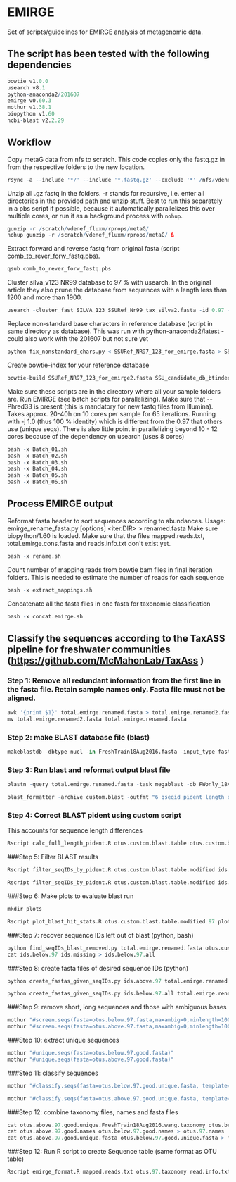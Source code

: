# EMIRGE
Set of scripts/guidelines for EMIRGE analysis of metagenomic data.

## The script has been tested with the following dependencies

```R
bowtie v1.0.0
usearch v8.1
python-anaconda2/201607
emirge v0.60.3
mothur v1.38.1 
biopython v1.60
ncbi-blast v2.2.29
```

## Workflow
Copy metaG data from nfs to scratch. This code copies only the fastq.gz in from the respective folders to the new location. 
```R 
rsync -a --include '*/' --include '*.fastq.gz' --exclude '*' /nfs/vdenef-lab/Shared/Sequence_data/CSP_LM13/LM13_JGI_MetaG /scratch/vdenef_fluxm/rprops/metaG --progress
```

Unzip all .gz fastq in the folders. -r stands for recursive, i.e. enter all directories in the provided path and unzip stuff. Best to run this separately in a pbs script if possible, because it automatically parallelizes this over multiple cores, or run it as a background process with <code>nohup</code>.
```R
gunzip -r /scratch/vdenef_fluxm/rprops/metaG/
nohup gunzip -r /scratch/vdenef_fluxm/rprops/metaG/ &
```
Extract forward and reverse fastq from original fasta (script comb_to_rever_forw_fastq.pbs).
```R
qsub comb_to_rever_forw_fastq.pbs
```

Cluster silva_v123 NR99 database to 97 % with usearch. In the original article they also prune the database from sequences with a length less than 1200 and more than 1900.

```R
usearch -cluster_fast SILVA_123_SSURef_Nr99_tax_silva2.fasta -id 0.97 -centroids SSURef_NR97_123_for_emirge.fasta -uc SSURef_NR97_123_for_emirge.clusters.uc
```

Replace non-standard base characters in reference database (script in same directory as database). This was run with python-anaconda2/latest - could also work with the 201607 but not sure yet

```R
python fix_nonstandard_chars.py < SSURef_NR97_123_for_emirge.fasta > SSURef_NR97_123_for_emirge2.fasta
```

Create bowtie-index for your reference database
```R
bowtie-build SSURef_NR97_123_for_emirge2.fasta SSU_candidate_db_btindex
```
Make sure these scripts are in the directory where all your sample folders are. Run EMIRGE (see batch scripts for parallelizing). Make sure that --Phred33 is present (this is mandatory for new fastq files from Illumina). Takes approx. 20-40h on 10 cores per sample for 65 iterations. Running with -j 1.0 (thus 100 % identity) which is different from the 0.97 that others use (unique seqs). There is also little point in parallelizing beyond 10 - 12 cores because of the dependency on usearch (uses 8 cores)
```R
bash -x Batch_01.sh
bash -x Batch_02.sh
bash -x Batch_03.sh
bash -x Batch_04.sh
bash -x Batch_05.sh
bash -x Batch_06.sh
```
## Process EMIRGE output
Reformat fasta header to sort sequences according to abundances. Usage: emirge_rename_fasta.py [options] <iter.DIR> > renamed.fasta
Make sure biopython/1.60 is loaded. Make sure that the files mapped.reads.txt, total.emirge.cons.fasta and reads.info.txt don't exist yet.
```R
bash -x rename.sh
```

Count number of mapping reads from bowtie bam files in final iteration folders. This is needed to estimate the number of reads for each sequence

```R
bash -x extract_mappings.sh
```

Concatenate all the fasta files in one fasta for taxonomic classification

```R
bash -x concat.emirge.sh
```

## Classify the sequences according to the TaxASS pipeline for freshwater communities (<a href="https://github.com/McMahonLab/TaxAss">https://github.com/McMahonLab/TaxAss</a> )

### Step 1: Remove all redundant information from the first line in the fasta file. Retain sample names only. Fasta file must not be aligned.

```R
awk '{print $1}' total.emirge.renamed.fasta > total.emirge.renamed2.fasta
mv total.emirge.renamed2.fasta total.emirge.renamed.fasta
```
### Step 2: make BLAST database file (blast)

```R
makeblastdb -dbtype nucl -in FreshTrain18Aug2016.fasta -input_type fasta -parse_seqids -out FWonly_18Aug2016custom.db
```

### Step 3: Run blast and reformat output blast file
```R
blastn -query total.emirge.renamed.fasta -task megablast -db FWonly_18Aug2016custom.db -out custom.blast -outfmt 11 -max_target_seqs 5

blast_formatter -archive custom.blast -outfmt "6 qseqid pident length qlen qstart qend" -out otus.custom.blast.table
```
### Step 4: Correct BLAST pident using custom script
This accounts for sequence length differences

```R
Rscript calc_full_length_pident.R otus.custom.blast.table otus.custom.blast.table.modified
```

###Step 5: Filter BLAST results

```R
Rscript filter_seqIDs_by_pident.R otus.custom.blast.table.modified ids.above.97 97 TRUE

Rscript filter_seqIDs_by_pident.R otus.custom.blast.table.modified ids.below.97 97 FALSE
```
###Step 6: Make plots to evaluate blast run
```R
mkdir plots

Rscript plot_blast_hit_stats.R otus.custom.blast.table.modified 97 plots
```
###Step 7: recover sequence IDs left out of blast (python, bash)

```R
python find_seqIDs_blast_removed.py total.emirge.renamed.fasta otus.custom.blast.table.modified ids.missing
cat ids.below.97 ids.missing > ids.below.97.all
```
###Step 8: create fasta files of desired sequence IDs (python)

```R
python create_fastas_given_seqIDs.py ids.above.97 total.emirge.renamed.fasta otus.above.97.fasta

python create_fastas_given_seqIDs.py ids.below.97.all total.emirge.renamed.fasta otus.below.97.fasta
```
###Step 9: remove short, long sequences and those with ambiguous bases
```R
mothur "#screen.seqs(fasta=otus.below.97.fasta,maxambig=0,minlength=1000,maxlength=1700)"
mothur "#screen.seqs(fasta=otus.above.97.fasta,maxambig=0,minlength=1000,maxlength=1700)"
```

###Step 10: extract unique sequences
```R
mothur "#unique.seqs(fasta=otus.below.97.good.fasta)"
mothur "#unique.seqs(fasta=otus.above.97.good.fasta)"
```
###Step 11: classify sequences
```R
mothur "#classify.seqs(fasta=otus.below.97.good.unique.fasta, template=silva.nr_v123.align, taxonomy=silva.nr_v123.tax, method=wang, probs=T, processors=10, cutoff=80)"

mothur "#classify.seqs(fasta=otus.above.97.good.unique.fasta, template=FreshTrain18Aug2016.fasta,  taxonomy=FreshTrain18Aug2016.taxonomy, method=wang, probs=T, processors=10, cutoff=80)"
```
###Step 12: combine taxonomy files, names and fasta files
```R
cat otus.above.97.good.unique.FreshTrain18Aug2016.wang.taxonomy otus.below.97.good.unique.nr_v123.wang.taxonomy > otus.97.taxonomy
cat otus.above.97.good.names otus.below.97.good.names > otus.97.names
cat otus.above.97.good.unique.fasta otus.below.97.good.unique.fasta > final.otu.emirge.fasta
```
###Step 12: Run R script to create Sequence table (same format as OTU table)
```R
Rscript emirge_format.R mapped.reads.txt otus.97.taxonomy read.info.txt otus.97.names
```
